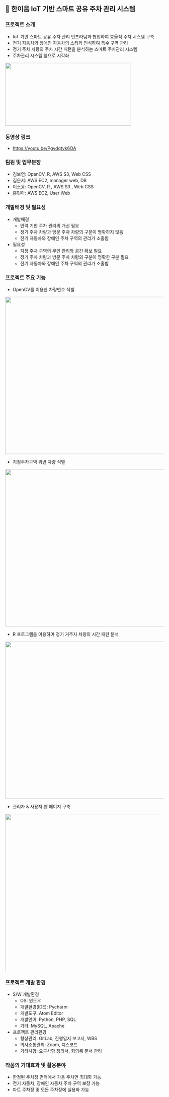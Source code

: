 ## 🚙 한이음 IoT 기반 스마트 공유 주차 관리 시스템
### 프로젝트 소개
- IoT 기반 스마트 공유 주차 관리 인프라팀과 협업하여 효율적 주차 시스템 구축
- 전기 자동차와 장애인 자동차의 스티커 인식하여 특수 구역 관리
- 정기 주차 차량의 주차 시간 패턴을 분석하는 스마트 주차관리 시스템 
- 주차관리 시스템 웹으로 시각화
<img src="https://user-images.githubusercontent.com/70560199/154003358-588b9539-a2f7-4b30-a52c-cc998b907ed1.png" width="400" height="200"/>

### 동영상 링크
  - https://youtu.be/Pgvdqtvk6OA
### 팀원 및 업무분장
  - 김보연: OpenCV, R, AWS S3, Web CSS
  - 김은서: AWS EC2, manager web, DB 
  - 이소윤: OpenCV, R , AWS S3 , Web CSS
  - 홍민아: AWS EC2, User Web
### 개발배경 및 필요성
- 개발배경
	- 인력 기반 주차 관리의 개선 필요 
	- 정기 주차 차량과 방문 주차 차량의 구분이 명확하지 않음
	- 전기 자동차와 장애인 주차 구역의 관리가 소홀함
- 필요성
	- 지정 주차 구역의 무인 관리와 공간 확보 필요
	- 정기 주차 차량과 방문 주차 차량의 구분이 명확한 구분 필요
	- 전기 자동차와 장애인 주차 구역의 관리가 소홀함
### 프로젝트 주요 기능
 - OpenCV를 이용한 차량번호 식별
 <img src="https://user-images.githubusercontent.com/70560199/154003536-762e0e19-1875-4959-a7ad-1a4a082a9fa0.png" width="800" height="500"/>
 
 - 지정주차구역 위반 차량 식별
 <img src="https://user-images.githubusercontent.com/70560199/154003673-d4f956e5-f8d8-42ac-849f-05d9edec9982.png" width="800" height="500"/>
 
 - R 프로그램을 이용하여 정기 거주자 차량의 시간 패턴 분석
 <img src="https://user-images.githubusercontent.com/70560199/154004106-296733d4-b170-4e7d-9507-e45fe7062bca.png" width="800" height="500"/>
 
 - 관리자 & 사용자 웹 페이지 구축
 <img src="https://user-images.githubusercontent.com/70560199/154004993-f598d15a-d692-4e48-9eab-c2146004e663.png" width="750" height="500"/>

### 프로젝트 개발 환경
- S/W 개발환경
	- OS: 윈도우
	- 개발환경(IDE): Pycharm
	- 개발도구: Atom Editor
	- 개발언어: Python, PHP, SQL
	- 기타: MySQL, Apache
- 프로젝트 관리환경
	- 형상관리: GitLab, 진행일지 보고서, WBS
	- 의사소통관리: Zoom, 디스코드
	- 기타사항: 요구사항 정의서, 회의록 문서 관리

### 작품의 기대효과 및 활용분야
- 한정된 주차장 면적에서 가용 주차면 최대화 가능
- 전기 자동차, 장애인 자동차 주차 구역 보장 가능
- 파트 주차장 및 모든 주차장에 실용화 가능
